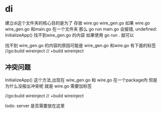# di

建立di这个文件夹的核心目的是为了
存放 
wire.go wire_gen.go
如果 wire.go wire_gen.go 和main.go 在一个文件夹
那么 go run main.go 会报错, undefined: InitializeApp()
找不到wire_gen.go 的内容
如果使用 go run . 就可以

找不到 wire_gen.go 的内容的原因可能是
wire_gen.go 和wire.go 有下面的标签
//go:build wireinject
// +build wireinject


## 冲突问题
InitializeApp() 这个方法,出现在
wire_gen.go 和 wire.go 在一个package内
但是为什么没报出冲突呢
就是 wire.go
需要加标签

//go:build wireinject
// +build wireinject



todo: server 是否需要放在这里